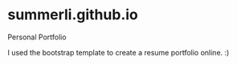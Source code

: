 # summerli.github.io
Personal Portfolio

I used the bootstrap template to create a resume portfolio online.  :)
